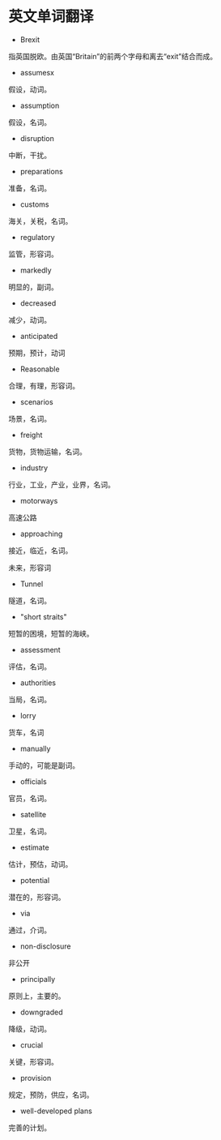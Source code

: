 # 英文单词翻译

* Brexit

指英国脱欧。由英国“Britain”的前两个字母和离去“exit”结合而成。

* assumesx

假设，动词。

* assumption

假设，名词。

* disruption

中断，干扰。

* preparations

准备，名词。

* customs

海关，关税，名词。

* regulatory

监管，形容词。

* markedly

明显的，副词。

* decreased

减少，动词。

* anticipated

预期，预计，动词

* Reasonable

合理，有理，形容词。

* scenarios

场景，名词。

* freight

货物，货物运输，名词。

* industry

行业，工业，产业，业界，名词。

* motorways

高速公路

* approaching

接近，临近，名词。

未来，形容词

* Tunnel

隧道，名词。

* "short straits"

短暂的困境，短暂的海峡。

* assessment

评估，名词。

* authorities

当局，名词。

* lorry

货车，名词

* manually

手动的，可能是副词。

* officials

官员，名词。

* satellite

卫星，名词。

* estimate

估计，预估，动词。

* potential

潜在的，形容词。

* via

通过，介词。

* non-disclosure

非公开

* principally

原则上，主要的。

* downgraded

降级，动词。

* crucial

关键，形容词。

* provision

规定，预防，供应，名词。

* well-developed plans

完善的计划。

